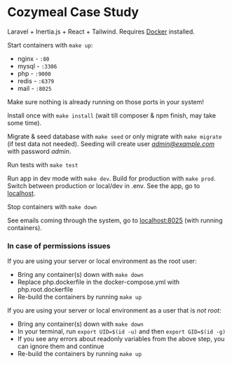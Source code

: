 # Cozymeal Case Study

Laravel + Inertia.js + React + Tailwind.
Requires [Docker](https://docs.docker.com/engine/install/) installed.

Start containers with `make up`:

- nginx - `:80`
- mysql - `:3306`
- php - `:9000`
- redis - `:6379`
- mail - `:8025`

Make sure nothing is already running on those ports in your system!

Install once with `make install` (wait till composer & npm finish, may take some time).

Migrate & seed database with `make seed` or only migrate with `make migrate` (if test data not needed).
Seeding will create user *admin@example.com* with password *admin*.

Run tests with `make test`

Run app in dev mode with `make dev`. 
Build for production with `make prod`. 
Switch between production or local/dev in .env.
See the app, go to [localhost](http://localhost).

Stop containers with `make down`

See emails coming through the system, go to [localhost:8025](http://localhost:8025) (with running containers).

### In case of permissions issues

If you are using your server or local environment as the root user:

- Bring any container(s) down with `make down`
- Replace php.dockerfile in the docker-compose.yml with php.root.dockerfile
- Re-build the containers by running `make up`

If you are using your server or local environment as a user that is *not root:*

- Bring any container(s) down with `make down`
- In your terminal, run `export UID=$(id -u)` and then `export GID=$(id -g)`
- If you see any errors about readonly variables from the above step, you can ignore them and continue
- Re-build the containers by running `make up`